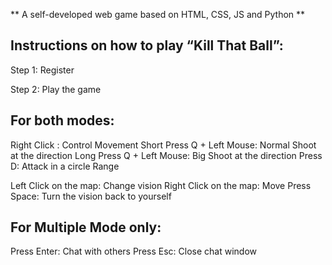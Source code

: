 **
A self-developed web game based on HTML, CSS, JS and Python
**

## Instructions on how to play “Kill That Ball”:

Step 1: Register

Step 2: Play the game

## For both modes:
Right Click : Control Movement
Short Press Q + Left Mouse: Normal Shoot at the direction
Long Press Q + Left Mouse: Big Shoot at the direction
Press D: Attack in a circle Range

Left Click on the map: Change vision
Right Click on the map: Move
Press Space: Turn the vision back to yourself

## For Multiple Mode only:

Press Enter: Chat with others
Press Esc: Close chat window

